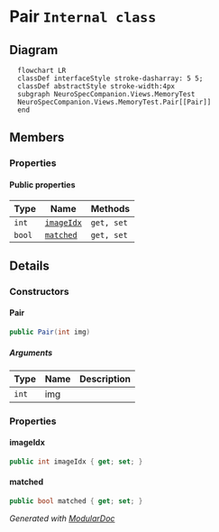 # Pair `Internal class`

## Diagram
```mermaid
  flowchart LR
  classDef interfaceStyle stroke-dasharray: 5 5;
  classDef abstractStyle stroke-width:4px
  subgraph NeuroSpecCompanion.Views.MemoryTest
  NeuroSpecCompanion.Views.MemoryTest.Pair[[Pair]]
  end
```

## Members
### Properties
#### Public  properties
| Type | Name | Methods |
| --- | --- | --- |
| `int` | [`imageIdx`](#imageidx) | `get, set` |
| `bool` | [`matched`](#matched) | `get, set` |

## Details
### Constructors
#### Pair
```csharp
public Pair(int img)
```
##### Arguments
| Type | Name | Description |
| --- | --- | --- |
| `int` | img |   |

### Properties
#### imageIdx
```csharp
public int imageIdx { get; set; }
```

#### matched
```csharp
public bool matched { get; set; }
```

*Generated with* [*ModularDoc*](https://github.com/hailstorm75/ModularDoc)
